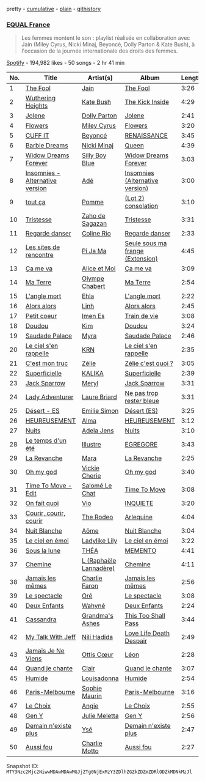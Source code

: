 pretty - [cumulative](/playlists/cumulative/37i9dQZF1DX4kZR8vL5oVX.md) - [plain](/playlists/plain/37i9dQZF1DX4kZR8vL5oVX) - [githistory](https://github.githistory.xyz/mackorone/spotify-playlist-archive/blob/main/playlists/plain/37i9dQZF1DX4kZR8vL5oVX)

### [EQUAL France](https://open.spotify.com/playlist/37i9dQZF1DX4kZR8vL5oVX)

> Les femmes montent le son : playlist réalisée en collaboration avec Jain \(Miley Cyrus, Nicki Minaj, Beyoncé, Dolly Parton & Kate Bush\), à l'occasion de la journée internationale des droits des femmes.

[Spotify](https://open.spotify.com/user/spotify) - 194,982 likes - 50 songs - 2 hr 41 min

| No. | Title | Artist(s) | Album | Length |
|---|---|---|---|---|
| 1 | [The Fool](https://open.spotify.com/track/40GNYv0ldvcenD3hxFp1Kn) | [Jain](https://open.spotify.com/artist/2HHmvvSQ44ePDH7IKVzgK0) | [The Fool](https://open.spotify.com/album/1WWlFJw4AvILgammiKMdA0) | 3:26 |
| 2 | [Wuthering Heights](https://open.spotify.com/track/5YSI1311X8t31PBjkBG4CZ) | [Kate Bush](https://open.spotify.com/artist/1aSxMhuvixZ8h9dK9jIDwL) | [The Kick Inside](https://open.spotify.com/album/5NKTuBLCYhN0OwqFiGdXd1) | 4:29 |
| 3 | [Jolene](https://open.spotify.com/track/2SpEHTbUuebeLkgs9QB7Ue) | [Dolly Parton](https://open.spotify.com/artist/32vWCbZh0xZ4o9gkz4PsEU) | [Jolene](https://open.spotify.com/album/5DyOxuvdSmTSNAmkfcsBsj) | 2:41 |
| 4 | [Flowers](https://open.spotify.com/track/0yLdNVWF3Srea0uzk55zFn) | [Miley Cyrus](https://open.spotify.com/artist/5YGY8feqx7naU7z4HrwZM6) | [Flowers](https://open.spotify.com/album/7I0tjwFtxUwBC1vgyeMAax) | 3:20 |
| 5 | [CUFF IT](https://open.spotify.com/track/1xzi1Jcr7mEi9K2RfzLOqS) | [Beyoncé](https://open.spotify.com/artist/6vWDO969PvNqNYHIOW5v0m) | [RENAISSANCE](https://open.spotify.com/album/6FJxoadUE4JNVwWHghBwnb) | 3:45 |
| 6 | [Barbie Dreams](https://open.spotify.com/track/4K34wkUKqd7leweceYqPFM) | [Nicki Minaj](https://open.spotify.com/artist/0hCNtLu0JehylgoiP8L4Gh) | [Queen](https://open.spotify.com/album/4Rh57STD18rbjXbBrx2X65) | 4:39 |
| 7 | [Widow Dreams Forever](https://open.spotify.com/track/0lo0uTr01YwLsquOAuwUEA) | [Silly Boy Blue](https://open.spotify.com/artist/4m9uyzV105Mtdiz7mEco9J) | [Widow Dreams Forever](https://open.spotify.com/album/0bknUVrYD2YRTbmCzF7r2L) | 3:03 |
| 8 | [Insomnies \- Alternative version](https://open.spotify.com/track/0R9CHXARoc0sX0FgQctIDd) | [Adé](https://open.spotify.com/artist/3NIFl4tsySuu3eu8Yt8c0s) | [Insomnies \(Alternative version\)](https://open.spotify.com/album/7uFpQNvHDCvAMWLppQBAqy) | 3:00 |
| 9 | [tout ça](https://open.spotify.com/track/6a2OG6Xjsl9JZyx6WWg5LX) | [Pomme](https://open.spotify.com/artist/6e3pZKXUxrPfnUPJ960Hd9) | [\(Lot 2\) consolation](https://open.spotify.com/album/7liNPWOvTHUYVg5ZhPLBvm) | 3:10 |
| 10 | [Tristesse](https://open.spotify.com/track/7duqAqQUm0vYSaXzavXhfn) | [Zaho de Sagazan](https://open.spotify.com/artist/38GSybQjdc6sxptciOkxMq) | [Tristesse](https://open.spotify.com/album/2knIF0Z25bt6E8fYWYhOqJ) | 3:31 |
| 11 | [Regarde danser](https://open.spotify.com/track/1UU44PyVfo8b4Ive55pRz3) | [Coline Rio](https://open.spotify.com/artist/0avwZ2v9jOgVLB1IfimwdA) | [Regarde danser](https://open.spotify.com/album/0hO7jskDQTfDwaS5DDKbXl) | 2:33 |
| 12 | [Les sites de rencontre](https://open.spotify.com/track/4nkJVppg7SLJCRnHbkGCrB) | [Pi Ja Ma](https://open.spotify.com/artist/4Rvd84k54Bx41YK2kH3GoA) | [Seule sous ma frange \(Extension\)](https://open.spotify.com/album/6OghTJMXlowG5XyFaQsFsi) | 4:45 |
| 13 | [Ça me va](https://open.spotify.com/track/5IrSaHFfKuSzG6pv6jWXJS) | [Alice et Moi](https://open.spotify.com/artist/1NcCVE1FRpBSlN3LcAfhn3) | [Ça me va](https://open.spotify.com/album/3Zv13w5LwijoudLshMtkRc) | 3:09 |
| 14 | [Ma Terre](https://open.spotify.com/track/7iXlZHf6HtYvU0AqbAjr9j) | [Olympe Chabert](https://open.spotify.com/artist/5vAhRi3Q9OFWN9C8pO3oTp) | [Ma Terre](https://open.spotify.com/album/3rRwuezJjg5MCdzQKJJAyN) | 2:54 |
| 15 | [L'angle mort](https://open.spotify.com/track/6iI71ISS7X0T5nHHRYyjG9) | [Ehla](https://open.spotify.com/artist/5KXt8UHaa6JBSYltw052Cp) | [L'angle mort](https://open.spotify.com/album/4CK0HSqv3dn1WfO0owPk28) | 2:22 |
| 16 | [Alors alors](https://open.spotify.com/track/0JlZavAbSw9EOtVKQL4WMz) | [Linh](https://open.spotify.com/artist/15h1AB4jpLCdXLZNT7glWj) | [Alors alors](https://open.spotify.com/album/07XX7k8Hl8YiWJD3MywmnK) | 2:45 |
| 17 | [Petit coeur](https://open.spotify.com/track/4sGeS7Rwf30IaoIuDnhc5U) | [Imen Es](https://open.spotify.com/artist/7CW7QdOgRStOg7JktRuZ3E) | [Train de vie](https://open.spotify.com/album/1vgaVtoq7sXwucDWv9I7Ez) | 3:08 |
| 18 | [Doudou](https://open.spotify.com/track/7CTP8zjKDI25DGibdzEIS7) | [Kim](https://open.spotify.com/artist/1bufaOa1xsdvxGxeqQJtzW) | [Doudou](https://open.spotify.com/album/0BpbF8kQVKg165nMZLF6DG) | 3:24 |
| 19 | [Saudade Palace](https://open.spotify.com/track/1i5pw7t0yDpTDWg9D87dcw) | [Myra](https://open.spotify.com/artist/0CREEnqrPXZUTyHKATsUWE) | [Saudade Palace](https://open.spotify.com/album/52szzwrbQBDDbabBgJO7D6) | 2:46 |
| 20 | [Le ciel s'en rappelle](https://open.spotify.com/track/32ZKmrDdhJKMV8Hb9ij303) | [KRN](https://open.spotify.com/artist/3qbqyAhAkU804siT3gPzK5) | [Le ciel s'en rappelle](https://open.spotify.com/album/2Tw8WTzH1XNKbQqNq36YVT) | 2:35 |
| 21 | [C'est mon truc](https://open.spotify.com/track/0VW89sbCVJaGb4iGeNrOEv) | [Zélie](https://open.spotify.com/artist/0TGeOStDbxqVi8UJdBQsEx) | [Zélie c'est quoi ?](https://open.spotify.com/album/51UJNhfVEsYfjukIag27Y2) | 3:05 |
| 22 | [Superficielle](https://open.spotify.com/track/2q1LuM3DBn5gHWMIBIOJHQ) | [KALIKA](https://open.spotify.com/artist/0UgxFqJmwkpojz4mHBsRpD) | [Superficielle](https://open.spotify.com/album/3FrNbXMBPHPYIqCMD2CikZ) | 2:39 |
| 23 | [Jack Sparrow](https://open.spotify.com/track/4qGP4DI9dHe9ZHWlCVccUn) | [Meryl](https://open.spotify.com/artist/1AT8NKdQOU0EVPu6ehN4NA) | [Jack Sparrow](https://open.spotify.com/album/0sZoCbIisx21oR0cuQkEP1) | 3:31 |
| 24 | [Lady Adventurer](https://open.spotify.com/track/5jVUecYouKEbCKPi4oEgeI) | [Laure Briard](https://open.spotify.com/artist/01kBbtD0A37qtJ9EdA3Fm1) | [Ne pas trop rester bleue](https://open.spotify.com/album/0K2gcYIB1tl5WJUwkqaiCR) | 3:31 |
| 25 | [Désert \- ES](https://open.spotify.com/track/63ZVFYYNTtmIcuOdnSE8Zp) | [Emilie Simon](https://open.spotify.com/artist/6kLw7VpGwN4N0sBdmKhhfd) | [Désert \(ES\)](https://open.spotify.com/album/00wN2XU8ClTEAFEiDPsl52) | 3:25 |
| 26 | [HEUREUSEMENT](https://open.spotify.com/track/3fTzXIDvU8L9VFbqllp25o) | [Alma](https://open.spotify.com/artist/6UUoOFrzfmGZ50AP9SY97H) | [HEUREUSEMENT](https://open.spotify.com/album/5mDcWNewZLxGPZWQaXqV0G) | 3:12 |
| 27 | [Nuits](https://open.spotify.com/track/7sva1gh8IsgAokZOQrerZw) | [Adela Jens](https://open.spotify.com/artist/3n2VXz6FfVZJp30KywlrRL) | [Nuits](https://open.spotify.com/album/17V6v99TVIumqSHlnkAv7h) | 3:10 |
| 28 | [Le temps d'un été](https://open.spotify.com/track/5iJpIhmPosIChRfGyziWt1) | [Illustre](https://open.spotify.com/artist/3zWDZmpcKFgq64NUbXlNEy) | [EGREGORE](https://open.spotify.com/album/1dH56AsyhoFITRAV8E9zkq) | 3:43 |
| 29 | [La Revanche](https://open.spotify.com/track/58ABbfoF5bP0SaPwntaExs) | [Mara](https://open.spotify.com/artist/3T1M29fdJsaQFmBkreg6s7) | [La Revanche](https://open.spotify.com/album/1by9OaozlZU9wUMuvjDZkY) | 2:25 |
| 30 | [Oh my god](https://open.spotify.com/track/64nMmiq8mWMzBVv6uoPLcY) | [Vickie Cherie](https://open.spotify.com/artist/7mUVdIwwAN5YJlMMir29Up) | [Oh my god](https://open.spotify.com/album/1XSBuODsJ2Gvq2jsed2WDL) | 3:40 |
| 31 | [Time To Move \- Edit](https://open.spotify.com/track/5mSFcbns6ao3QmYjSUvJS2) | [Salomé Le Chat](https://open.spotify.com/artist/1ClOAC5th0n8BGUD22KpIV) | [Time To Move](https://open.spotify.com/album/32UL66g61gUnPNIs4YDjnD) | 3:08 |
| 32 | [On fait quoi](https://open.spotify.com/track/4DA4wYVKaBsiZskLRXkOVL) | [Vio](https://open.spotify.com/artist/5sbWPjVwiDHapscLLzUqCp) | [INQUIETE](https://open.spotify.com/album/0x77UP2R3rl8PtWCdnwfAL) | 3:20 |
| 33 | [Courir, courir, courir](https://open.spotify.com/track/3ubnLtc6q1CDui3eLBMO0k) | [The Rodeo](https://open.spotify.com/artist/66g3ybCzTYusaxjoARIBEw) | [Arlequine](https://open.spotify.com/album/0IIaH6Yt154STkGdyH4hD3) | 4:04 |
| 34 | [Nuit Blanche](https://open.spotify.com/track/2sE4anGl3n6H8a6zsGWveP) | [Aöme](https://open.spotify.com/artist/2ylIlV0oukLVNOjsqv6HI8) | [Nuit Blanche](https://open.spotify.com/album/3yXGHd4YPnoWJRnN5iIgYs) | 3:04 |
| 35 | [Le ciel en émoi](https://open.spotify.com/track/0AlYYfbyDem5tffuPINkiP) | [Ladylike Lily](https://open.spotify.com/artist/4c9EbrVVm6nlAgkZbtpoTg) | [Le ciel en émoi](https://open.spotify.com/album/047iuW5sevmlbrzXhEta3C) | 3:22 |
| 36 | [Sous la lune](https://open.spotify.com/track/3EEQqRnzSoDGTgzxhtgVcg) | [THÉA](https://open.spotify.com/artist/6GGkEuZHoNpJsKYNZml2gL) | [MEMENTO](https://open.spotify.com/album/2fctf5y7LhrDuHMFXIbRPf) | 4:41 |
| 37 | [Chemine](https://open.spotify.com/track/5MmsdtmGXmqJV2GDEA8aPL) | [L \(Raphaële Lannadère\)](https://open.spotify.com/artist/6U11D7usLhid56o38NJVi8) | [Chemine](https://open.spotify.com/album/7cNzmkXgK46yHPjQTgLCNE) | 4:11 |
| 38 | [Jamais les mêmes](https://open.spotify.com/track/0pTlR1MBae9DSvYTI8falu) | [Charlie Faron](https://open.spotify.com/artist/7bHfn00UcuTafrQLESy8UE) | [Jamais les mêmes](https://open.spotify.com/album/5G49O3DzRaNZ5htXu3XhM9) | 2:56 |
| 39 | [Le spectacle](https://open.spotify.com/track/7bkJ8kLIuBcFQbToWAu0CH) | [Oré](https://open.spotify.com/artist/0VX9r6wU2vWrUg3EnKZVj4) | [Le spectacle](https://open.spotify.com/album/59uHgyL6ulWS85xZ8tsS9L) | 3:08 |
| 40 | [Deux Enfants](https://open.spotify.com/track/2202toOd82kcqQgmUqxNdw) | [Wahyné](https://open.spotify.com/artist/3vkt6niGbmPdpjOzqva5jZ) | [Deux Enfants](https://open.spotify.com/album/6gAWgKEIHvlQvtep86TaHO) | 2:24 |
| 41 | [Cassandra](https://open.spotify.com/track/6gspNJTYQYS9ynsN87MU0J) | [Grandma's Ashes](https://open.spotify.com/artist/3njH8IdvpiDn8UIV0BoYoY) | [This Too Shall Pass](https://open.spotify.com/album/2cQYNZcTP8bD02QwiFCS2i) | 3:44 |
| 42 | [My Talk With Jeff](https://open.spotify.com/track/1DznzsKqQCgcZ6hoBAOaC2) | [Nili Hadida](https://open.spotify.com/artist/6WEbJueFZyzOeg2O6oNPE9) | [Love Life Death Despair](https://open.spotify.com/album/06htvrSBSXy8kl9tpvohnE) | 2:49 |
| 43 | [Jamais Je Ne Viens](https://open.spotify.com/track/5dSLiCcetFe3LGrnhbh9fZ) | [Ottis Cœur](https://open.spotify.com/artist/0hLbUud67RYSocCdgLf6pR) | [Léon](https://open.spotify.com/album/48OOvBs7jVOAWitbHAQ9Ll) | 2:28 |
| 44 | [Quand je chante](https://open.spotify.com/track/3d2n4W8RXJMI7cU0e1EUeX) | [Clair](https://open.spotify.com/artist/6Xu9PnUrdw9vJTeG3O1eAB) | [Quand je chante](https://open.spotify.com/album/3AFpD6pK80UOa56HOhv9VT) | 3:07 |
| 45 | [Humide](https://open.spotify.com/track/2HoFrviJ5T6DtPGEZAMRC0) | [Louisadonna](https://open.spotify.com/artist/6KeEXdNCF2wHQ1kT3seHO1) | [Humide](https://open.spotify.com/album/4orGOf5BS9MWrQrfhIqCxH) | 2:54 |
| 46 | [Paris\-Melbourne](https://open.spotify.com/track/6zjIt3pcTAlMnmG5S7qh31) | [Sophie Maurin](https://open.spotify.com/artist/0CVGGhz6kPUB0xGxUcuNoy) | [Paris\-Melbourne](https://open.spotify.com/album/267fq2f3TMJ33NY4xRtVph) | 3:16 |
| 47 | [Le Choix](https://open.spotify.com/track/67qvlYI6ywQ935CVBkGijs) | [Angie](https://open.spotify.com/artist/1reCrDItJcpmACHds2If1w) | [Le Choix](https://open.spotify.com/album/6eyU4OhgvwrS5Wc8n56V4y) | 2:55 |
| 48 | [Gen Y](https://open.spotify.com/track/44RqbcnAGbB1swCDISAiZ1) | [Julie Meletta](https://open.spotify.com/artist/6dtKZZx0OeZgjHzrTLm8z1) | [Gen Y](https://open.spotify.com/album/1hRzLyALgS0dlbgJaN5x2w) | 2:56 |
| 49 | [Demain n'existe plus](https://open.spotify.com/track/2wIKEluOoDgeC7ygqOiQvR) | [Ysé](https://open.spotify.com/artist/5rbd3UDWIlTwn6ezggjxUw) | [Demain n'existe plus](https://open.spotify.com/album/12sCUPkoIfLXQKJrfXMwZP) | 2:47 |
| 50 | [Aussi fou](https://open.spotify.com/track/44KgBXNkTTeoUOxdIMx8Df) | [Charlie Motto](https://open.spotify.com/artist/6zdCsWv5dvlyaJhk0nMmfb) | [Aussi fou](https://open.spotify.com/album/62oW0RbQHKayXG1sYDkoI6) | 2:27 |

Snapshot ID: `MTY3Nzc2Mjc2NiwwMDAwMDAwMGJjZTg0NjExMzY3ZDlhZGZkZDZmZDRlODZkMDNkMzJl`
